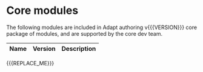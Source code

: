 # Core modules
The following modules are included in Adapt authoring v{{{VERSION}}} core package of modules, and are supported by the core dev team.

| Name | Version | Description |
| ---- | :-----: | ----------- |
{{{REPLACE_ME}}}
